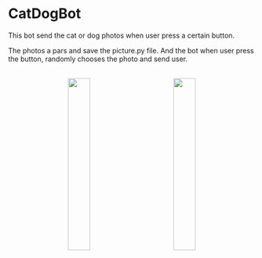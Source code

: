 # CatDogBot
This bot send the cat or dog photos when user press a certain button.


The photos a pars and save the picture.py file. And the bot when user press the button, randomly chooses the photo and send user.<br><br>

<div align="center">
    <img src="https://github.com/VGgog/picture_for_repo/blob/main/CatDogBot/photo_2022-03-06_17-07-23.jpg" width="30%" hspace="30">
    <img src="https://github.com/VGgog/picture_for_repo/blob/main/CatDogBot/photo_2022-03-06_17-07-29.jpg" width="30%" hspace="30">
</div>
